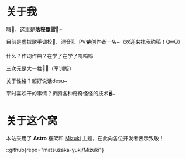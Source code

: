 # 关于我

嗨👋，这里是**落桜飘雪**🌸~

目前是虚拟歌手调校🎤、混音🎚️、PV📽️创作者一名~（欢迎来找我约稿！QwQ）

什么？作词作曲？在学了在学了呜呜呜

三次元是大一牲🧑‍🎓（军训版）

关于性格？超好说话desu~

平时喜欢干的事情？折腾各种奇奇怪怪的技术🖥️~


# 关于这个窝

 本站采用了 **Astro** 框架和 [Mizuki](https://github.com/matsuzaka-yuki/mizuki) 主题，在此向各位开发者表示致敬！

::github{repo="matsuzaka-yuki/Mizuki"}

